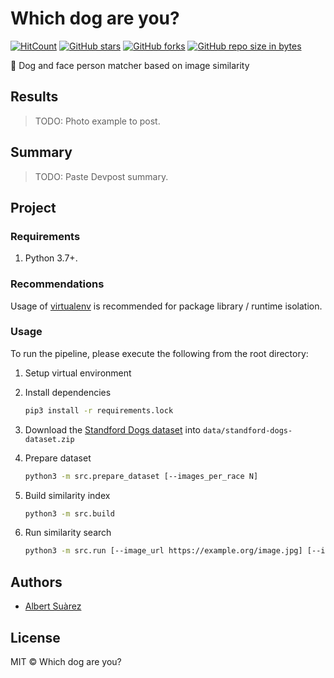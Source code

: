 # Which dog are you?

[![HitCount](http://hits.dwyl.io/AlbertSuarez/which-dog-are-you.svg)](http://hits.dwyl.io/AlbertSuarez/which-dog-are-you)
[![GitHub stars](https://img.shields.io/github/stars/AlbertSuarez/which-dog-are-you.svg)](https://GitHub.com/AlbertSuarez/which-dog-are-you/stargazers/)
[![GitHub forks](https://img.shields.io/github/forks/AlbertSuarez/which-dog-are-you.svg)](https://GitHub.com/AlbertSuarez/which-dog-are-you/network/)
[![GitHub repo size in bytes](https://img.shields.io/github/repo-size/AlbertSuarez/which-dog-are-you.svg)](https://github.com/AlbertSuarez/which-dog-are-you)

🐶 Dog and face person matcher based on image similarity

## Results

> TODO: Photo example to post.

## Summary

> TODO: Paste Devpost summary.

## Project

### Requirements

1. Python 3.7+.

### Recommendations

Usage of [virtualenv](https://realpython.com/blog/python/python-virtual-environments-a-primer/) is recommended for package library / runtime isolation.

### Usage

To run the pipeline, please execute the following from the root directory:

1. Setup virtual environment

2. Install dependencies

    ```bash
    pip3 install -r requirements.lock
    ```

3. Download the [Standford Dogs dataset](https://www.kaggle.com/jessicali9530/stanford-dogs-dataset/data#) into `data/standford-dogs-dataset.zip`

4. Prepare dataset

    ```bash
    python3 -m src.prepare_dataset [--images_per_race N]
    ```

5. Build similarity index

    ```bash
    python3 -m src.build
    ```

6. Run similarity search

    ```bash
    python3 -m src.run [--image_url https://example.org/image.jpg] [--image_path image.jpg] [--show]
    ```

## Authors

- [Albert Suàrez](https://github.com/AlbertSuarez)

## License

MIT © Which dog are you?
